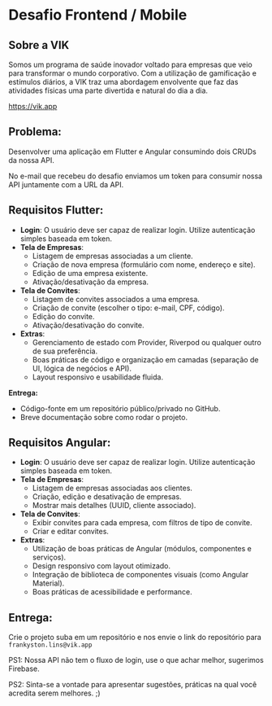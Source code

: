 # Desafio Frontend / Mobile

## **Sobre a VIK**

Somos um programa de saúde inovador voltado para empresas que veio para transformar o mundo corporativo. Com a utilização de gamificação e estímulos diários, a VIK traz uma abordagem envolvente que faz das atividades físicas uma parte divertida e natural do dia a dia.

https://vik.app

## **Problema:**

Desenvolver uma aplicação em Flutter e Angular consumindo dois CRUDs da nossa API.

No e-mail que recebeu do desafio enviamos um token para consumir nossa API juntamente com a URL da API.

## **Requisitos Flutter:**
- **Login**: O usuário deve ser capaz de realizar login. Utilize autenticação simples baseada em token.
- **Tela de Empresas**:
  - Listagem de empresas associadas a um cliente.
  - Criação de nova empresa (formulário com nome, endereço e site).
  - Edição de uma empresa existente.
  - Ativação/desativação da empresa.
- **Tela de Convites**:
  - Listagem de convites associados a uma empresa.
  - Criação de convite (escolher o tipo: e-mail, CPF, código).
  - Edição do convite.
  - Ativação/desativação do convite.
- **Extras**:
  - Gerenciamento de estado com Provider, Riverpod ou qualquer outro de sua preferência.
  - Boas práticas de código e organização em camadas (separação de UI, lógica de negócios e API).
  - Layout responsivo e usabilidade fluida.

**Entrega:**
- Código-fonte em um repositório público/privado no GitHub.
- Breve documentação sobre como rodar o projeto.

## **Requisitos Angular:**
- **Login**: O usuário deve ser capaz de realizar login. Utilize autenticação simples baseada em token.
- **Tela de Empresas**:
  - Listagem de empresas associadas aos clientes.
  - Criação, edição e desativação de empresas.
  - Mostrar mais detalhes (UUID, cliente associado).
- **Tela de Convites**:
  - Exibir convites para cada empresa, com filtros de tipo de convite.
  - Criar e editar convites.
- **Extras**:
  - Utilização de boas práticas de Angular (módulos, componentes e serviços).
  - Design responsivo com layout otimizado.
  - Integração de biblioteca de componentes visuais (como Angular Material).
  - Boas práticas de acessibilidade e performance.

## **Entrega:**

Crie o projeto suba em um repositório e nos envie o link do repositório para `frankyston.lins@vik.app`

PS1: Nossa API não tem o fluxo de login, use o que achar melhor, sugerimos Firebase.

PS2: Sinta-se a vontade para apresentar sugestões, práticas na qual você acredita serem melhores. ;)
